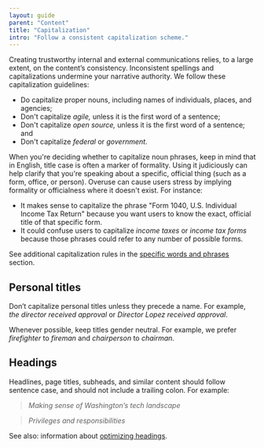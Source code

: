 ```yaml
---
layout: guide
parent: "Content"
title: "Capitalization"
intro: "Follow a consistent capitalization scheme."
---
```


Creating trustworthy internal and external communications relies, to a large extent, on the content’s consistency. Inconsistent spellings and capitalizations undermine your narrative authority. We follow these capitalization guidelines:

- Do capitalize proper nouns, including names of individuals, places, and agencies;
- Don't capitalize _agile,_ unless it is the first word of a sentence;
- Don't capitalize _open source,_ unless it is the first word of a sentence; and
- Don't capitalize _federal_ or _government_.

When you're deciding whether to capitalize noun phrases, keep in mind that in English, title case is often a marker of formality. Using it judiciously can help clarify that you're speaking about a specific, official thing (such as a form, office, or person). Overuse can cause users stress by implying formality or officialness where it doesn't exist. For instance:

- It makes sense to capitalize the phrase "Form 1040, U.S. Individual Income Tax Return" because you want users to know the exact, official title of that specific form.
- It could confuse users to capitalize _income taxes_ or _income tax forms_ because those phrases could refer to any number of possible forms.

See additional capitalization rules in the [specific words and phrases](guides/content/specific-words-and-phrases) section.

## Personal titles

Don’t capitalize personal titles unless they precede a name. For example, *the director received approval* or *Director Lopez received approval*.

Whenever possible, keep titles gender neutral. For example, we prefer *firefighter* to *fireman* and *chairperson* to *chairman*.

## Headings

Headlines, page titles, subheads, and similar content should follow sentence case, and should not include a trailing colon. For example:

> _Making sense of Washington’s tech landscape_  

> _Privileges and responsibilities_

See also: information about [optimizing headings](../headings-and-titles/).
